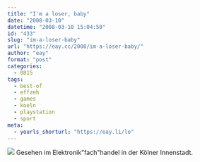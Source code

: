```yaml
---
title: "I'm a loser, baby"
date: "2008-03-10"
datetime: "2008-03-10 15:04:50"
id: "433"
slug: "im-a-loser-baby"
url: "https://eay.cc/2008/im-a-loser-baby/"
author: "eay"
format: "post"
categories:
  - 0815
tags:
  - best-of
  - effzeh
  - games
  - koeln
  - playstation
  - sport
meta:
  - yourls_shorturl: "https://eay.li/lo"
---
```


![](/uploads/2008/fccontroller.jpg) Gesehen im Elektronik"fach"handel in der Kölner Innenstadt.

